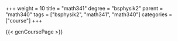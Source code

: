 +++
weight = 10
title = "math341"
degree = "bsphysik2"
parent = "math340"
tags = ["bsphysik2", "math341", "math340"]
categories = ["course"]
+++

{{< genCoursePage >}}
